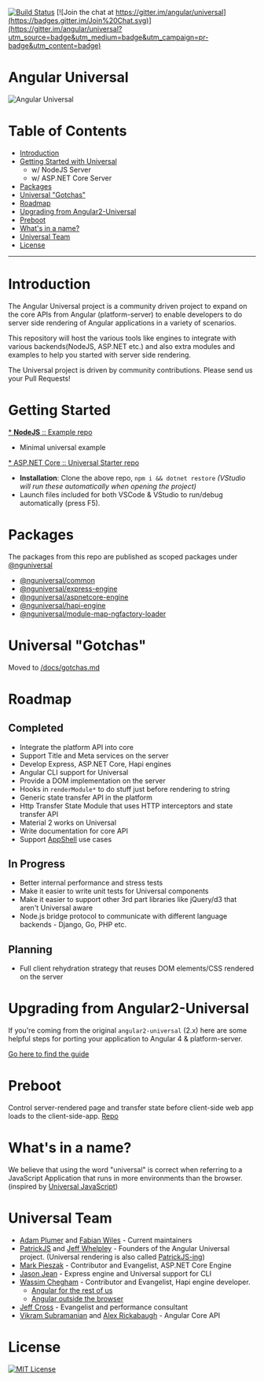 [![Build Status](https://travis-ci.org/angular/universal.svg?branch=master)](https://travis-ci.org/angular/universal)
[![Join the chat at https://gitter.im/angular/universal](https://badges.gitter.im/Join%20Chat.svg)](https://gitter.im/angular/universal?utm_source=badge&utm_medium=badge&utm_campaign=pr-badge&utm_content=badge)

# Angular Universal
![Angular Universal](https://angular.io/assets/images/logos/concept-icons/universal.png)

# Table of Contents
* [Introduction](#introduction)
* [Getting Started with Universal](#getting-started)
    * w/ NodeJS Server
    * w/ ASP.NET Core Server
* [Packages](#packages)
* [Universal "Gotchas"](#universal-gotchas)
* [Roadmap](#roadmap)
* [Upgrading from Angular2-Universal](#upgrading-from-angular2-universal)
* [Preboot](#preboot)
* [What's in a name?](#whats-in-a-name)
* [Universal Team](#universal-team)
* [License](#license)

---

# Introduction
The Angular Universal project is a community driven project to expand on the core APIs from Angular (platform-server) to enable developers to do server side rendering of Angular applications in a variety of scenarios.

This repository will host the various tools like engines to integrate with various backends(NodeJS, ASP.NET etc.) and also extra modules and examples to help you started with server side rendering.

The Universal project is driven by community contributions. Please send us your Pull Requests!

# Getting Started

[* **NodeJS** :: Example repo](https://github.com/angular/universal-starter)
  - Minimal universal example

[* ASP.NET Core :: Universal Starter repo](https://github.com/MarkPieszak/aspnetcore-angular2-universal)
  - **Installation**: Clone the above repo, `npm i && dotnet restore` *(VStudio will run these automatically when opening the project)*
  - Launch files included for both VSCode & VStudio to run/debug automatically (press F5).


# Packages
The packages from this repo are published as scoped packages under [@nguniversal](https://www.npmjs.com/search?q=%40nguniversal)

- [@nguniversal/common](/modules/common/README.md)
- [@nguniversal/express-engine](/modules/express-engine/README.md)
- [@nguniversal/aspnetcore-engine](/modules/aspnetcore-engine/README.md)
- [@nguniversal/hapi-engine](/modules/hapi-engine/README.md)
- [@nguniversal/module-map-ngfactory-loader](/master/modules/module-map-ngfactory-loader)

# Universal "Gotchas"
Moved to [/docs/gotchas.md](/docs/gotchas.md)

# Roadmap

## Completed
- Integrate the platform API into core
- Support Title and Meta services on the server
- Develop Express, ASP.NET Core, Hapi engines
- Angular CLI support for Universal
- Provide a DOM implementation on the server
- Hooks in `renderModule*` to do stuff just before rendering to string
- Generic state transfer API in the platform
- Http Transfer State Module that uses HTTP interceptors and state transfer API
- Material 2 works on Universal
- Write documentation for core API
- Support [AppShell](https://developers.google.com/web/updates/2015/11/app-shell) use cases

## In Progress
- Better internal performance and stress tests
- Make it easier to write unit tests for Universal components
- Make it easier to support other 3rd part libraries like jQuery/d3 that aren't Universal aware
- Node.js bridge protocol to communicate with different language backends - Django, Go, PHP etc.

## Planning
- Full client rehydration strategy that reuses DOM elements/CSS rendered on the server

# Upgrading from Angular2-Universal
If you're coming from the original `angular2-universal` (2.x) here are some helpful steps for porting your application to Angular 4 & platform-server.

[Go here to find the guide](/docs/angular2-universal-migration.md)

# Preboot
Control server-rendered page and transfer state before client-side web app loads to the client-side-app. [Repo](https://github.com/angular/preboot)

# What's in a name?
We believe that using the word "universal" is correct when referring to a JavaScript Application that runs in more environments than the browser. (inspired by [Universal JavaScript](https://medium.com/@mjackson/universal-javascript-4761051b7ae9))

# Universal Team
- [Adam Plumer](https://github.com/CaerusKaru) and [Fabian Wiles](https://github.com/Toxicable) - Current maintainers
- [PatrickJS](https://twitter.com/gdi2290) and [Jeff Whelpley](https://twitter.com/jeffwhelpley) - Founders of the Angular Universal project. (Universal rendering is also called [PatrickJS-ing](https://twitter.com/jeffbcross/status/846512930971516928))
- [Mark Pieszak](https://twitter.com/MarkPieszak) - Contributor and Evangelist, ASP.NET Core Engine
- [Jason Jean](https://github.com/FrozenPandaz) - Express engine and Universal support for CLI
- [Wassim Chegham](https://twitter.com/manekinekko) - Contributor and Evangelist, Hapi engine developer. 
  - [Angular for the rest of us](https://medium.com/google-developer-experts/angular-universal-for-the-rest-of-us-922ca8bac84)
  - [Angular outside the browser](http://slides.com/wassimchegham/angular2-universal#/)
- [Jeff Cross](https://twitter.com/jeffbcross) - Evangelist and performance consultant
- [Vikram Subramanian](https://twitter.com/vikerman) and [Alex Rickabaugh](https://github.com/alxhub) - Angular Core API

# License
[![MIT License](https://img.shields.io/badge/license-MIT-blue.svg?style=flat)](/LICENSE)
